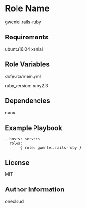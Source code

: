 Role Name
=========
gwenlei.rails-ruby

Requirements
------------
ubuntu16.04 xenial

Role Variables
--------------
defaults/main.yml

ruby_version: ruby2.3

Dependencies
------------
none

Example Playbook
----------------

    - hosts: servers
      roles:
         - { role: gwenlei.rails-ruby }

License
-------
MIT

Author Information
------------------
onecloud
